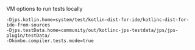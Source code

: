 VM options to run tests locally

```
-Djps.kotlin.home=system/test/kotlin-dist-for-ide/kotlinc-dist-for-ide-from-sources
-Djps.testData.home=community/out/kotlinc-jps-testdata/jps/jps-plugin/testData/
-Dkombo.compiler.tests.mode=true
```